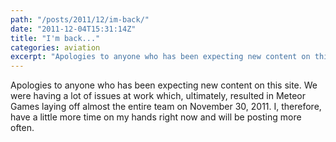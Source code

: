 ```yaml
---
path: "/posts/2011/12/im-back/"
date: "2011-12-04T15:31:14Z"
title: "I'm back..."
categories: aviation
excerpt: "Apologies to anyone who has been expecting new content on this site. We were having a lot of issues..."
---
```


Apologies to anyone who has been expecting new content on this site. We were having a lot of issues at work which, ultimately, resulted in Meteor Games laying off almost the entire team on November 30, 2011\. I, therefore, have a little more time on my hands right now and will be posting more often.
